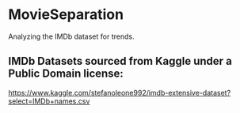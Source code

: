 # MovieSeparation
Analyzing the IMDb dataset for trends.

## IMDb Datasets sourced from Kaggle under a Public Domain license:
https://www.kaggle.com/stefanoleone992/imdb-extensive-dataset?select=IMDb+names.csv
